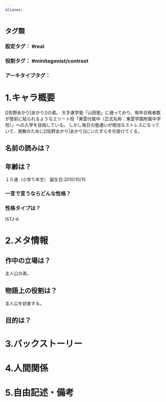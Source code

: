 ```yaml
---
aliases:
---
```

## タグ類
### 設定タグ： #real 
### 役割タグ： #minitagonist/contrast
### アーキタイプタグ： 
# 1.キャラ概要 
[[佐野あかり|あかり]]の弟。
大手進学塾「山田塾」に通っており、毎年合格者数が塾前に貼られるようなエリート校「東雲付属中（正式名称：東雲学園附属中学校）」への入学を目指している。
しかし毎日の塾通いが相当なストレスになっていて、発散のために[[佐野あかり|あかり]]にいたずらを仕掛けてくる。
## 名前の読みは？
## 年齢は？
１０歳（小学５年生）
誕生日:2010/10/15
### 一言で言うならどんな性格？
### 性格タイプは？
ISTJ-A
# 2.メタ情報
## 作中の立場は？
主人公の弟。
## 物語上の役割は？
主人公を妨害する。
## 目的は？
# 3.バックストーリー
# 4.人間関係
# 5.自由記述・備考